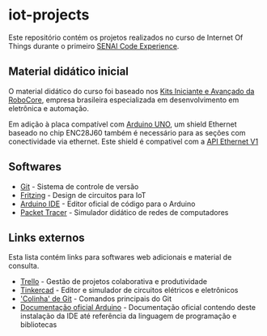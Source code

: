 # iot-projects

Este repositório contém os projetos realizados no curso de Internet Of Things durante o primeiro [SENAI Code Experience](https://codexp.sp.senai.br/).


## Material didático inicial

O material didático do curso foi baseado nos [Kits Iniciante e Avançado da RoboCore](https://www.robocore.net/loja/produtos/arduino-master-kit.html), empresa brasileira especializada em desenvolvimento em eletrônica e automação.

Em adição à placa compatível com [Arduino UNO](https://store.arduino.cc/usa/arduino-uno-rev3), um shield Ethernet baseado no chip ENC28J60 também é necessário para as seções com conectividade via ethernet. Este shield é compativel com a [API Ethernet V1](https://www.arduino.cc/en/Reference/Ethernet)

## Softwares

- [Git](https://git-scm.com/) - Sistema de controle de versão
- [Fritzing](http://fritzing.org/) - Design de circuitos para IoT
- [Arduino IDE](https://www.arduino.cc/en/Main/Software) - Editor oficial de código para o Arduino
- [Packet Tracer](https://www.netacad.com/courses/packet-tracer-download/) - Simulador didático de redes de computadores

## Links externos

Esta lista contém links para softwares web adicionais e material de consulta.

- [Trello](http://trello.com) - Gestão de projetos colaborativa e produtividade
- [Tinkercad](https://www.tinkercad.com/) - Editor e simulador de circuitos elétricos e eletrônicos
- ['Colinha' de Git](https://www.git-tower.com/blog/git-cheat-sheet-pt) - Comandos principais do Git
- [Documentação oficial Arduino](https://www.arduino.cc/en/Main/Docs) - Documentação oficial contendo deste instalação da IDE até referência da linguagem de programação e bibliotecas
